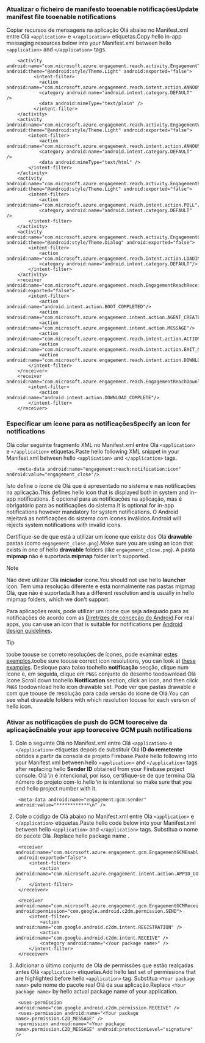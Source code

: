 
### <a name="update-manifest-file-tooenable-notifications"></a><span data-ttu-id="da9ce-101">Atualizar o ficheiro de manifesto tooenable notificações</span><span class="sxs-lookup"><span data-stu-id="da9ce-101">Update manifest file tooenable notifications</span></span>
<span data-ttu-id="da9ce-102">Copiar recursos de mensagens na aplicação Olá abaixo no Manifest.xml entre Olá `<application>` e `</application>` etiquetas.</span><span class="sxs-lookup"><span data-stu-id="da9ce-102">Copy hello in-app messaging resources below into your Manifest.xml between hello `<application>` and `</application>` tags.</span></span>

        <activity android:name="com.microsoft.azure.engagement.reach.activity.EngagementTextAnnouncementActivity" android:theme="@android:style/Theme.Light" android:exported="false">
              <intent-filter>
                <action android:name="com.microsoft.azure.engagement.reach.intent.action.ANNOUNCEMENT"/>
                <category android:name="android.intent.category.DEFAULT" />
                <data android:mimeType="text/plain" />
              </intent-filter>
        </activity>
        <activity android:name="com.microsoft.azure.engagement.reach.activity.EngagementWebAnnouncementActivity" android:theme="@android:style/Theme.Light" android:exported="false">
            <intent-filter>
                <action android:name="com.microsoft.azure.engagement.reach.intent.action.ANNOUNCEMENT"/>
                <category android:name="android.intent.category.DEFAULT" />
                <data android:mimeType="text/html" />
            </intent-filter>
        </activity>
        <activity android:name="com.microsoft.azure.engagement.reach.activity.EngagementPollActivity" android:theme="@android:style/Theme.Light" android:exported="false">
            <intent-filter>
                <action android:name="com.microsoft.azure.engagement.reach.intent.action.POLL"/>
                <category android:name="android.intent.category.DEFAULT" />
            </intent-filter>
        </activity>
        <activity android:name="com.microsoft.azure.engagement.reach.activity.EngagementLoadingActivity" android:theme="@android:style/Theme.Dialog" android:exported="false">
            <intent-filter>
                <action android:name="com.microsoft.azure.engagement.reach.intent.action.LOADING"/>
                <category android:name="android.intent.category.DEFAULT"/>
            </intent-filter>
        </activity>
        <receiver android:name="com.microsoft.azure.engagement.reach.EngagementReachReceiver" android:exported="false">
            <intent-filter>
                <action android:name="android.intent.action.BOOT_COMPLETED"/>
                <action android:name="com.microsoft.azure.engagement.intent.action.AGENT_CREATED"/>
                <action android:name="com.microsoft.azure.engagement.intent.action.MESSAGE"/>
                <action android:name="com.microsoft.azure.engagement.reach.intent.action.ACTION_NOTIFICATION"/>
                <action android:name="com.microsoft.azure.engagement.reach.intent.action.EXIT_NOTIFICATION"/>
                <action android:name="com.microsoft.azure.engagement.reach.intent.action.DOWNLOAD_TIMEOUT"/>
            </intent-filter>
        </receiver>
        <receiver android:name="com.microsoft.azure.engagement.reach.EngagementReachDownloadReceiver">
            <intent-filter>
                <action android:name="android.intent.action.DOWNLOAD_COMPLETE"/>
            </intent-filter>
        </receiver>

### <a name="specify-an-icon-for-notifications"></a><span data-ttu-id="da9ce-103">Especificar um ícone para as notificações</span><span class="sxs-lookup"><span data-stu-id="da9ce-103">Specify an icon for notifications</span></span>
<span data-ttu-id="da9ce-104">Olá colar seguinte fragmento XML no Manifest.xml entre Olá `<application>` e `</application>` etiquetas.</span><span class="sxs-lookup"><span data-stu-id="da9ce-104">Paste hello following XML snippet in your Manifest.xml between hello `<application>` and `</application>` tags.</span></span>

        <meta-data android:name="engagement:reach:notification:icon" android:value="engagement_close"/>

<span data-ttu-id="da9ce-105">Isto define o ícone de Olá que é apresentado no sistema e nas notificações na aplicação.</span><span class="sxs-lookup"><span data-stu-id="da9ce-105">This defines hello icon that is displayed both in system and in-app notifications.</span></span> <span data-ttu-id="da9ce-106">É opcional para as notificações na aplicação, mas é obrigatório para as notificações do sistema.</span><span class="sxs-lookup"><span data-stu-id="da9ce-106">It is optional for in-app notifications however mandatory for system notifications.</span></span> <span data-ttu-id="da9ce-107">O Android rejeitará as notificações do sistema com ícones inválidos.</span><span class="sxs-lookup"><span data-stu-id="da9ce-107">Android will rejects system notifications with invalid icons.</span></span>

<span data-ttu-id="da9ce-108">Certifique-se de que está a utilizar um ícone que existe dos Olá **drawable** pastas (como ``engagement_close.png``).</span><span class="sxs-lookup"><span data-stu-id="da9ce-108">Make sure you are using an icon that exists in one of hello **drawable** folders (like ``engagement_close.png``).</span></span> <span data-ttu-id="da9ce-109">A pasta **mipmap** não é suportada.</span><span class="sxs-lookup"><span data-stu-id="da9ce-109">**mipmap** folder isn't supported.</span></span>

> [!NOTE]
> <span data-ttu-id="da9ce-110">Não deve utilizar Olá **iniciador** ícone.</span><span class="sxs-lookup"><span data-stu-id="da9ce-110">You should not use hello **launcher** icon.</span></span> <span data-ttu-id="da9ce-111">Tem uma resolução diferente e está normalmente nas pastas mipmap Olá, que não é suportada.</span><span class="sxs-lookup"><span data-stu-id="da9ce-111">It has a different resolution and is usually in hello mipmap folders, which we don't support.</span></span>
> 
> 

<span data-ttu-id="da9ce-112">Para aplicações reais, pode utilizar um ícone que seja adequado para as notificações de acordo com as [Diretrizes de conceção do Android](http://developer.android.com/design/patterns/notifications.html).</span><span class="sxs-lookup"><span data-stu-id="da9ce-112">For real apps, you can use an icon that is suitable for notifications per [Android design guidelines](http://developer.android.com/design/patterns/notifications.html).</span></span>

> [!TIP]
> <span data-ttu-id="da9ce-113">toobe toouse se correto resoluções de ícones, pode examinar [estes exemplos](https://www.google.com/design/icons).</span><span class="sxs-lookup"><span data-stu-id="da9ce-113">toobe sure toouse correct icon resolutions, you can look at [these examples](https://www.google.com/design/icons).</span></span>
> <span data-ttu-id="da9ce-114">Desloque para baixo toohello **notificação** secção, clique num ícone e, em seguida, clique em `PNGS` conjunto de desenho toodownload Olá ícone.</span><span class="sxs-lookup"><span data-stu-id="da9ce-114">Scroll down toohello **Notification** section, click an icon, and then click `PNGS` toodownload hello icon drawable set.</span></span> <span data-ttu-id="da9ce-115">Pode ver que pastas drawable e com que toouse de resolução para cada versão do ícone de Olá.</span><span class="sxs-lookup"><span data-stu-id="da9ce-115">You can see what drawable folders with which resolution toouse for each version of hello icon.</span></span>
> 
> 

### <a name="enable-your-app-tooreceive-gcm-push-notifications"></a><span data-ttu-id="da9ce-116">Ativar as notificações de push do GCM tooreceive da aplicação</span><span class="sxs-lookup"><span data-stu-id="da9ce-116">Enable your app tooreceive GCM push notifications</span></span>
1. <span data-ttu-id="da9ce-117">Cole o seguinte Olá no Manifest.xml entre Olá `<application>` e `</application>` etiquetas depois de substituir Olá **ID do remetente** obtidos a partir da consola de projeto Firebase.</span><span class="sxs-lookup"><span data-stu-id="da9ce-117">Paste hello following into your Manifest.xml between hello `<application>` and `</application>` tags after replacing hello **Sender ID** obtained from your Firebase project console.</span></span> <span data-ttu-id="da9ce-118">Olá \n é intencional, por isso, certifique-se de que termina Olá número do projeto com-lo.</span><span class="sxs-lookup"><span data-stu-id="da9ce-118">hello \n is intentional so make sure that you end hello project number with it.</span></span>
   
        <meta-data android:name="engagement:gcm:sender" android:value="************\n" />
2. <span data-ttu-id="da9ce-119">Cole o código de Olá abaixo no Manifest.xml entre Olá `<application>` e `</application>` etiquetas.</span><span class="sxs-lookup"><span data-stu-id="da9ce-119">Paste hello code below into your Manifest.xml between hello `<application>` and `</application>` tags.</span></span> <span data-ttu-id="da9ce-120">Substitua o nome do pacote Olá <Your package name>.</span><span class="sxs-lookup"><span data-stu-id="da9ce-120">Replace hello package name <Your package name>.</span></span>
   
        <receiver android:name="com.microsoft.azure.engagement.gcm.EngagementGCMEnabler"
        android:exported="false">
            <intent-filter>
                <action android:name="com.microsoft.azure.engagement.intent.action.APPID_GOT" />
            </intent-filter>
        </receiver>
   
        <receiver android:name="com.microsoft.azure.engagement.gcm.EngagementGCMReceiver" android:permission="com.google.android.c2dm.permission.SEND">
            <intent-filter>
                <action android:name="com.google.android.c2dm.intent.REGISTRATION" />
                <action android:name="com.google.android.c2dm.intent.RECEIVE" />
                <category android:name="<Your package name>" />
            </intent-filter>
        </receiver>
3. <span data-ttu-id="da9ce-121">Adicionar o último conjunto de Olá de permissões que estão realçadas antes Olá `<application>` etiquetas.</span><span class="sxs-lookup"><span data-stu-id="da9ce-121">Add hello last set of permissions that are highlighted before hello `<application>` tag.</span></span> <span data-ttu-id="da9ce-122">Substitua `<Your package name>` pelo nome do pacote real Olá da sua aplicação.</span><span class="sxs-lookup"><span data-stu-id="da9ce-122">Replace `<Your package name>` by hello actual package name of your application.</span></span>
   
        <uses-permission android:name="com.google.android.c2dm.permission.RECEIVE" />
        <uses-permission android:name="<Your package name>.permission.C2D_MESSAGE" />
        <permission android:name="<Your package name>.permission.C2D_MESSAGE" android:protectionLevel="signature" />

